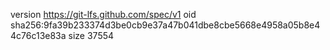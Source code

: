 version https://git-lfs.github.com/spec/v1
oid sha256:9fa39b233374d3be0cb9e37a47b041dbe8cbe5668e4958a05b8e44c76c13e83a
size 37554
